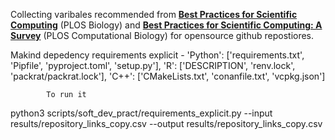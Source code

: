 Collecting varibales recommended from   **[Best Practices for Scientific Computing](https://journals.plos.org/plosbiology/article?id=10.1371%2Fjournal.pbio.1001745)** (PLOS Biology) and **[Best Practices for Scientific Computing: A Survey](https://journals.plos.org/ploscompbiol/article?id=10.1371/journal.pcbi.1005510)** (PLOS Computational Biology) for opensource github repostiores. 



Makind depedency requirements explicit -
            'Python': ['requirements.txt', 'Pipfile', 'pyproject.toml', 'setup.py'],
            'R': ['DESCRIPTION', 'renv.lock', 'packrat/packrat.lock'],
            'C++': ['CMakeLists.txt', 'conanfile.txt', 'vcpkg.json']

            To run it 

 python3 scripts/soft_dev_pract/requirements_explicit.py --input results/repository_links_copy.csv --output results/repository_links_copy.csv